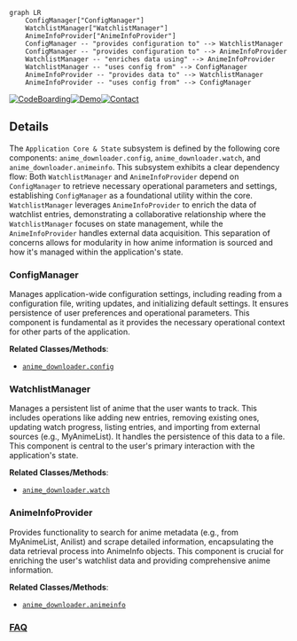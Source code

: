 ```mermaid
graph LR
    ConfigManager["ConfigManager"]
    WatchlistManager["WatchlistManager"]
    AnimeInfoProvider["AnimeInfoProvider"]
    ConfigManager -- "provides configuration to" --> WatchlistManager
    ConfigManager -- "provides configuration to" --> AnimeInfoProvider
    WatchlistManager -- "enriches data using" --> AnimeInfoProvider
    WatchlistManager -- "uses config from" --> ConfigManager
    AnimeInfoProvider -- "provides data to" --> WatchlistManager
    AnimeInfoProvider -- "uses config from" --> ConfigManager
```

[![CodeBoarding](https://img.shields.io/badge/Generated%20by-CodeBoarding-9cf?style=flat-square)](https://github.com/CodeBoarding/GeneratedOnBoardings)[![Demo](https://img.shields.io/badge/Try%20our-Demo-blue?style=flat-square)](https://www.codeboarding.org/demo)[![Contact](https://img.shields.io/badge/Contact%20us%20-%20contact@codeboarding.org-lightgrey?style=flat-square)](mailto:contact@codeboarding.org)

## Details

The `Application Core & State` subsystem is defined by the following core components: `anime_downloader.config`, `anime_downloader.watch`, and `anime_downloader.animeinfo`. This subsystem exhibits a clear dependency flow: Both `WatchlistManager` and `AnimeInfoProvider` depend on `ConfigManager` to retrieve necessary operational parameters and settings, establishing `ConfigManager` as a foundational utility within the core. `WatchlistManager` leverages `AnimeInfoProvider` to enrich the data of watchlist entries, demonstrating a collaborative relationship where the `WatchlistManager` focuses on state management, while the `AnimeInfoProvider` handles external data acquisition. This separation of concerns allows for modularity in how anime information is sourced and how it's managed within the application's state.

### ConfigManager
Manages application-wide configuration settings, including reading from a configuration file, writing updates, and initializing default settings. It ensures persistence of user preferences and operational parameters. This component is fundamental as it provides the necessary operational context for other parts of the application.


**Related Classes/Methods**:

- <a href="https://github.com/anime-dl/anime-downloader/blob/master/anime_downloader/config.py" target="_blank" rel="noopener noreferrer">`anime_downloader.config`</a>


### WatchlistManager
Manages a persistent list of anime that the user wants to track. This includes operations like adding new entries, removing existing ones, updating watch progress, listing entries, and importing from external sources (e.g., MyAnimeList). It handles the persistence of this data to a file. This component is central to the user's primary interaction with the application's state.


**Related Classes/Methods**:

- <a href="https://github.com/anime-dl/anime-downloader/blob/master/anime_downloader/watch.py" target="_blank" rel="noopener noreferrer">`anime_downloader.watch`</a>


### AnimeInfoProvider
Provides functionality to search for anime metadata (e.g., from MyAnimeList, Anilist) and scrape detailed information, encapsulating the data retrieval process into AnimeInfo objects. This component is crucial for enriching the user's watchlist data and providing comprehensive anime information.


**Related Classes/Methods**:

- <a href="https://github.com/anime-dl/anime-downloader/blob/master/anime_downloader/animeinfo.py" target="_blank" rel="noopener noreferrer">`anime_downloader.animeinfo`</a>




### [FAQ](https://github.com/CodeBoarding/GeneratedOnBoardings/tree/main?tab=readme-ov-file#faq)